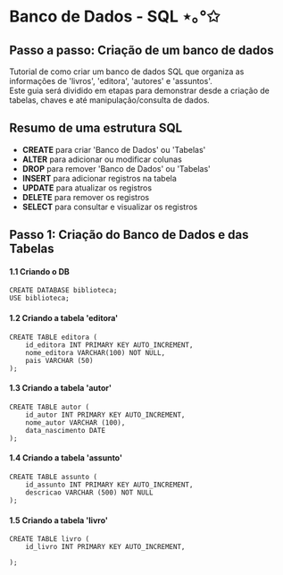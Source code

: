 # Banco de Dados - SQL ⋆｡°✩
## Passo a passo: Criação de um banco de dados
Tutorial de como criar um banco de dados SQL que organiza as informações de 'livros', 'editora', 'autores' e 'assuntos'.<br>
Este guia será dividido em etapas para demonstrar desde a criação de tabelas, chaves e até manipulação/consulta de dados.

## Resumo de uma estrutura SQL
* __CREATE__ para criar 'Banco de Dados' ou 'Tabelas'<br>
* __ALTER__ para adicionar ou modificar colunas<br>
* __DROP__ para remover 'Banco de Dados' ou 'Tabelas'<br>
* __INSERT__ para adicionar registros na tabela<br>
* __UPDATE__ para atualizar os registros<br>
* __DELETE__ para remover os registros<br>
* __SELECT__ para consultar e visualizar os registros<br>

## Passo 1: Criação do Banco de Dados e das Tabelas
#### 1.1 Criando o DB

```
CREATE DATABASE biblioteca;
USE biblioteca;
```

#### 1.2 Criando a tabela 'editora'

```
CREATE TABLE editora (
    id_editora INT PRIMARY KEY AUTO_INCREMENT,
    nome_editora VARCHAR(100) NOT NULL,
    pais VARCHAR (50)
);
```
#### 1.3 Criando a tabela 'autor'
```
CREATE TABLE autor (
    id_autor INT PRIMARY KEY AUTO_INCREMENT,
    nome_autor VARCHAR (100),
    data_nascimento DATE
);
```

#### 1.4 Criando a tabela 'assunto'
```
CREATE TABLE assunto (
    id_assunto INT PRIMARY KEY AUTO_INCREMENT,
    descricao VARCHAR (500) NOT NULL
);
```

#### 1.5 Criando a tabela 'livro'
```
CREATE TABLE livro (
    id_livro INT PRIMARY KEY AUTO_INCREMENT,
    
);
```